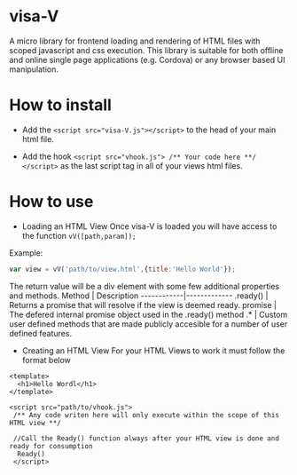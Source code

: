# visa-V
A micro library for frontend loading and rendering of HTML files with scoped javascript and css execution.
This library is suitable for both offline and online single page applications (e.g. Cordova) or any browser based UI manipulation. 


# How to install
* Add the `<script src="visa-V.js"></script>` to the head of your main html file.

* Add the hook `<script src="vhook.js"> /** Your code here **/ </script>` as the last script tag in all of your views html files.

# How to use

* Loading an HTML View
Once visa-V is loaded you will have access to the function `vV([path,param]);` 

Example:
```javascript
var view = vV('path/to/view.html',{title:'Hello World'});
```

The return value will be a div element with some few additional properties and methods.
Method      | Description
------------|-------------
.ready()    | Returns a promise that will resolve if the view is deemed ready.
promise     | The defered internal promise object used in the .ready() method
.*          | Custom user defined methods that are made publicly accesible for a number of user defined features.
 
  
 * Creating an HTML View
 For your HTML Views to work it must follow the format below 
 ```
 <template>
   <h1>Hello Wordl</h1>   
 </template>

 <script src="path/to/vhook.js">
  /** Any code writen here will only execute within the scope of this HTML view **/
  
  //Call the Ready() function always after your HTML view is done and ready for consumption
   Ready()
  </script>  
  ```
 

